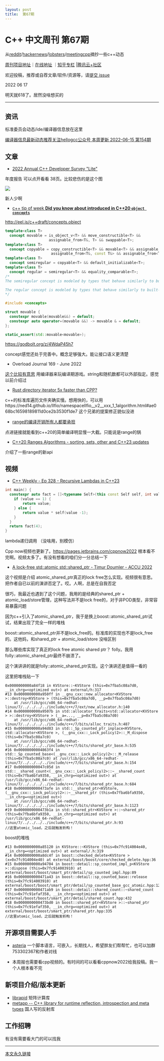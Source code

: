 ```yaml
---
layout: post
title:  第67期
---
```


# C++ 中文周刊 第67期


从[reddit](https://www.reddit.com/r/cpp/)/[hackernews](https://news.ycombinator.com/)/[lobsters](https://lobste.rs/)/[meetingcpp](https://www.meetingcpp.com/blog/blogroll/items/Meeting-Cpp-Blogroll-334.html)摘抄一些c++动态

[周刊项目地址](https://github.com/wanghenshui/cppweeklynews)｜[在线地址](https://wanghenshui.github.io/cppweeklynews/) ｜[知乎专栏](https://www.zhihu.com/column/jieyaren) |[腾讯云+社区](https://cloud.tencent.com/developer/column/92884)



欢迎投稿，推荐或自荐文章/软件/资源等，请[提交 issue](https://github.com/wanghenshui/cppweeklynews/issues)

2022 06 17

明天就618了。居然没啥想买的

---

## 资讯

标准委员会动态/ide/编译器信息放在这里

[编译器信息最新动态推荐关注hellogcc公众号 本周更新 2022-06-15 第154期](https://github.com/hellogcc/osdt-weekly/blob/master/weekly-2022/2022-06-15.md)

## 文章

- [2022 Annual C++ Developer Survey "Lite"](https://isocpp.org/files/papers/CppDevSurvey-2022-summary.pdf)

年度报告 可以点开看看 38页。比较悲伤的是这个图

![](https://wanghenshui.github.io/assets/age.png)

新人少啊

- [c++ tip of week **Did you know about introduced in C++20 `object concepts`**](https://github.com/QuantlabFinancial/cpp_tip_of_the_week/blob/master/282.md)

http://eel.is/c++draft/concepts.object

```c++
template<class T>
  concept movable = is_object_v<T> && move_constructible<T> &&
                    assignable_from<T&, T> && swappable<T>;
template<class T>
  concept copyable = copy_constructible<T> && movable<T> && assignable_from<T&, T&> &&
                     assignable_from<T&, const T&> && assignable_from<T&, const T>;
template<class T>
  concept semiregular = copyable<T> && default_initializable<T>;
template<class T>
  concept regular = semiregular<T> && equality_comparable<T>;
/*
The semiregular concept is modeled by types that behave similarly to built-in types like int, except that they need not be comparable with 

The regular concept is modeled by types that behave similarly to built-in types like int and that are comparable with 
*/
```

```c++
#include <concepts>

struct movable {
  constexpr movable(movable&&) = default;
  constexpr auto operator=(movable &&) -> movable & = default;
};

static_assert(std::movable<movable>);
```

https://godbolt.org/z/4WdaP45h7 

concept感觉还处于完善中。概念足够强大。能让接口语义更清楚

- Overload Journal 169 - June 2022

[这个比较有意思](https://accu.org/journals/overload/30/169/romeo/) 用编译器来玩编译期游戏。string和随机数都可以外部指定。感觉以前介绍过

- [Rust directory iterator 5x faster than CPP?](https://www.reddit.com/r/cpp/comments/vdtlzp/rust_directory_iterator_5x_faster_than_cpp/)

c++的标准库遍历文件夹确实慢。想用快的，可以用https://ned14.github.io/llfio/namespacellfio__v2__xxx_1_1algorithm.html#ae068bc16598189811d0ce2b3530f1de7 这个兄弟的提案修正貌似没进

- [range的编译开销所有人都要承担](https://build-bench.com/b/WfuR5KZvB6PPHgAZrEYU9dTDYp8)

点进链接就能看到c++20的简单编译明显慢一大截。只能说是range的锅

- [C++20 Ranges Algorithms - sorting, sets, other and C++23 updates ](https://www.cppstories.com/2022/ranges-alg-part-three/)

介绍了一些range的新api

## 视频

- [ C++ Weekly - Ep 328 - Recursive Lambdas in C++23 ](https://www.youtube.com/watch?v=hwD06FNXndI)

```c++
int main() {
  constexpr auto fact = []<typename Self>(this const Self self, int value) {
  	if (value == 1) {
    	return value;
    } else {
    	return value * self(value -1);
    }
  }
  return fact(4);
}
```

lambda递归调用 （没啥用，别模仿）

Cpp now视频也更新了。https://pages.jetbrains.com/cppnow2022 根本看不完啊。视频太多了。有没有想看的咱们分一分总结一下

- [A lock-free std::atomic std::shared_ptr - Timur Doumler - ACCU 2022](https://www.youtube.com/watch?v=a10JpqI-CvU&list=PL9hrFapz4dsNx4kjMVgGMP6u37U1dSy7F&index=4)

这个视频是介绍 atomic_shared_ptr真正的lock free怎么实现。视频很有意思。把作者自已以前的演讲否定了。哎。人啊，总是在自我否定

很巧，我最近也遇到了这个问题，我用的是经典的shared_ptr + atomic_load/store管理，这种写法并不是lock free的，对于非POD类型，非常容易暴露问题

因为c++引入了atomic_shared_ptr，我于是换上boost::atomic_shared_ptr试试，结果出现了完全一样的堆栈 

boost::atomic_shared_ptr并不是lock_free的。标准库的实现也不是lock_free的。这他妈，和shared_ptr + atomic_load/store 没啥区别

那么哪些库实现了真正的lock free atomic shared ptr？ folly。我用folly::atomic_shared_ptr最终不崩溃了。

这个演讲讲的就是folly::atomic_shared_ptr实现。这个演讲还是值得一看的

这里把堆栈贴一下

```gdb
0x0000000000a84f18 in KVStore::~KVStore (this=0x7fba5c08a7d0, __in_chrg=<optimized out>) at external/h:317
#13 0x0000000000a950ff in __gnu_cxx::new_allocator<KVStore >::destroy<KVStore > (this=0x7fba5c08a7d0, __p=0x7fba5c08a7d0)
    at /usr/lib/gcc/x86_64-redhat-linux/7/../../../../include/c++/7/ext/new_allocator.h:140
#14 0x0000000000a9507b in std::allocator_traits<std::allocator<KVStore > >::destroy<KVStore > (__a=..., __p=0x7fba5c08a7d0)
    at /usr/lib/gcc/x86_64-redhat-linux/7/../../../../include/c++/7/bits/alloc_traits.h:487
#15 0x0000000000a94d83 in std::_Sp_counted_ptr_inplace<KVStore, std::allocator<KVStore >, (__gnu_cxx::_Lock_policy)2>::_M_dispose (this=0x7fba5c08a7c0)
    at /usr/lib/gcc/x86_64-redhat-linux/7/../../../../include/c++/7/bits/shared_ptr_base.h:535
#16 0x00000000004863f4 in std::_Sp_counted_base<(__gnu_cxx::_Lock_policy)2>::_M_release (this=0x7fba5c08a7c0) at /usr/lib/gcc/x86_64-redhat-linux/7/../../../../include/c++/7/bits/shared_ptr_base.h:154
#17 0x000000000047c05d in std::__shared_count<(__gnu_cxx::_Lock_policy)2>::~__shared_count (this=0x7fba6bfa9358, __in_chrg=<optimized out>) at /usr/lib/gcc/x86_64-redhat-linux/7/../../../../include/c++/7/bits/shared_ptr_base.h:684
#18 0x0000000000473afe in std::__shared_ptr<KVStore, (__gnu_cxx::_Lock_policy)2>::~__shared_ptr (this=0x7fba6bfa9350, __in_chrg=<optimized out>)
    at /usr/lib/gcc/x86_64-redhat-linux/7/../../../../include/c++/7/bits/shared_ptr_base.h:1123
#19 0x0000000000473b1a in std::shared_ptr<KVStore >::~shared_ptr (this=0x7fba6bfa9350, __in_chrg=<optimized out>) at /usr/lib/gcc/x86_64-redhat-linux/7/../../../../include/c++/7/bits/shared_ptr.h:93
//这里atomic_load，之后就触发析构！
```

boost的堆栈

```gdb
#13 0x0000000000a85120 in KVStore::~KVStore (this=0x7fc914004e40, __in_chrg=<optimized out>) at external/.h:319
#14 0x0000000000a8dc4f in boost::checked_delete<KVStore > (x=0x7fc914004e40) at external/boost/boost/core/checked_delete.hpp:36
#15 0x0000000000a94704 in boost::detail::sp_counted_impl_p<KVStore >::dispose (this=0x7fc914003910) at external/boost/boost/smart_ptr/detail/sp_counted_impl.hpp:89
#16 0x0000000000471a43 in boost::detail::sp_counted_base::release (this=0x7fc914003910) at external/boost/boost/smart_ptr/detail/sp_counted_base_gcc_atomic.hpp:120
#17 0x0000000000471ab9 in boost::detail::shared_count::~shared_count (this=0x7fc91efaf358, __in_chrg=<optimized out>) at external/boost/boost/smart_ptr/detail/shared_count.hpp:432
#18 0x0000000000473bd0 in boost::shared_ptr<KVStore >::~shared_ptr (this=0x7fc91efaf350, __in_chrg=<optimized out>) at external/boost/boost/smart_ptr/shared_ptr.hpp:335
//这里atomic_load，之后就触发析构！
```



## 开源项目需要人手

- [asteria](https://github.com/lhmouse/asteria) 一个脚本语言，可嵌入，长期找人，希望胖友们帮帮忙，也可以加群753302367和作者对线

- 本周报也需要看cpp视频的。有时间的可以看看cppnow2022给我投稿。我一个人根本看不完

## 新项目介绍/版本更新

- [librapid](https://github.com/LibRapid/librapid) 矩阵计算库
- [metapp -- C++ library for runtime reflection, introspection and meta types](https://github.com/wqking/metapp) 国人写的反射库

## 工作招聘

有没有需要看大门的可以找我

---



[本文永久链接](https://wanghenshui.github.io/cppweeklynews/posts/067.html)
